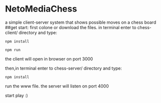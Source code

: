# NetoMediaChess
a simple client-server system that shows possible moves on a chess board
##get start:
first colone or download the files.
in terminal enter to chess-client/ directory and type:

`npm install`

`npm run`

the client will open in browser on port 3000

then,in terminal enter to chess-server/ directory and type:

`npm install`

run the www file. the server will listen on port 4000

start play :) 
